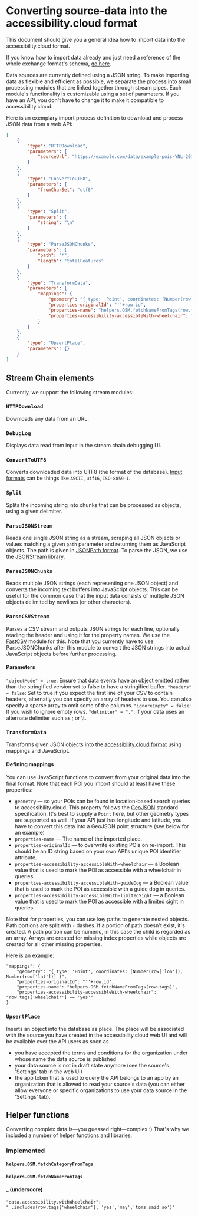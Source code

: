 # Converting source-data into the accessibility.cloud format

This document should give you a general idea how to import data into the accessibility.cloud format.

If you know how to import data already and just need a reference of the whole exchange format's schema, [go here](./exchange-format.md).

Data sources are currently defined using a JSON string. To make importing data as flexible and efficient as possible, we separate the process into small processing modules that are linked together through stream pipes. Each module's functionality is customizable using a set of parameters. If you have an API, you don't have to change it to make it compatible to accessibility.cloud.

Here is an exemplary import process definition to download and process JSON data from a web API:

```json
[
    {
        "type": "HTTPDownload",
        "parameters": {
            "sourceUrl": "https://example.com/data/example-pois-YNL-2016-08-10.json"
        }
    },
    {
        "type": "ConvertToUTF8",
        "parameters": {
            "fromCharSet": "utf8"
        }
    },
    {
        "type": "Split",
        "parameters": {
            "string": "\n"
        }
    },
    {
        "type": "ParseJSONChunks",
        "parameters": {
            "path": "*",
            "length": "totalFeatures"
        }
    },
    {
        "type": "TransformData",
        "parameters": {
            "mappings": {
                "geometry": "{ type: 'Point', coordinates: [Number(row['lon']), Number(row['lat'])] }",
                "properties-originalId": "''+row.id",
                "properties-name": "helpers.OSM.fetchNameFromTags(row.tags)",
                "properties-accessibility-accessibleWith-wheelchair": "row.tags['wheelchair'] == 'yes'"
            }
        }
    },
    {
        "type": "UpsertPlace",
        "parameters": {}
    }
]
```

## Stream Chain elements

Currently, we support the following stream modules:

### `HTTPDownload`
Downloads any data from an URL.

### `DebugLog`
Displays data read from input in the stream chain debugging UI.

### `ConvertToUTF8`
Converts downloaded data into UTF8 (the format of the database). [Input formats](https://github.com/bnoordhuis/node-iconv) can be things like `ASCII`, `utf16`, `ISO-8859-1`.

### `Split`
Splits the incoming string into chunks that can be processed as objects, using a given delimiter.

### `ParseJSONStream`
Reads one single JSON string as a stream, scraping all JSON objects or values matching a given `path` parameter and returning them as JavaScript objects. The path is given in [JSONPath format](http://goessner.net/articles/JsonPath/). To parse the JSON, we use the [JSONStream library](https://github.com/dominictarr/JSONStream#jsonstreamparsepath).

### `ParseJSONChunks`
Reads multiple JSON strings (each representing one JSON object) and converts the incoming text buffers into JavaScript objects. This can be useful for the common case that the input data consists of multiple JSON objects delimited by newlines (or other characters).

### `ParseCSVStream`
Parses a CSV stream and outputs JSON strings for each line, optionally reading the header and using it for the property names. We use the [FastCSV](https://www.npmjs.com/package/fast-csv) module for this. Note that you currently have to use ParseJSONChunks after this module to convert the JSON strings into actual JavaScript objects before further processing.

#### Parameters
`"objectMode" = true`: Ensure that data events have an object emitted rather than the stringified version set to false to have a stringified buffer.
`"headers" = false`: Set to true if you expect the first line of your CSV to contain headers, alternatly you can specify an array of headers to use. You can also specify a sparse array to omit some of the columns.
`"ignoreEmpty" = false`: If you wish to ignore empty rows.
`"delimiter" = ","`: If your data uses an alternate delimiter such as ; or \t.

### `TransformData`
Transforms given JSON objects into the [accessibility.cloud format](./exchange-format.md) using mappings and JavaScript.

#### Defining mappings

You can use JavaScript functions to convert from your original data into the final format. Note that each POI you import should at least have these properties:
- `geometry` — so your POIs can be found in location-based search queries to accessibility.cloud. This property follows the [GeoJSON](http://geojson.org/geojson-spec.html) standard specification. It's best to supply a `Point` here, but other geometry types are supported as well. If your API just has longitude and latitude, you have to convert this data into a GeoJSON point structure (see below for an example)
- `properties-name` — The name of the imported place.
- `properties-originalId` — to overwrite existing POIs on re-import. This should be an ID string based on your own API's unique POI identifier attribute.
- `properties-accessibility-accessibleWith-wheelchair` — a Boolean value that is used to mark the POI as accessible with a wheelchair in queries.
- `properties-accessibility-accessibleWith-guideDog` — a Boolean value that is used to mark the POI as accessible with a guide dog in queries.
- `properties-accessibility-accessibleWith-limitedSight` — a Boolean value that is used to mark the POI as accessible with a limited sight in queries.

Note that for properties, you can use key paths to generate nested objects. Path portions are split with `-` dashes. If a portion of path doesn't exist, it's created. A path portion can be numeric, in this case the child is regarded as an array. Arrays are created for missing index properties while objects are created for all other missing properties.

Here is an example:

```
"mappings": {
    "geometry": "{ type: 'Point', coordinates: [Number(row['lon']), Number(row['lat'])] }",
    "properties-originalId": "''+row.id",
    "properties-name": "helpers.OSM.fetchNameFromTags(row.tags)",
    "properties-accessibility-accessibleWith-wheelchair": "row.tags['wheelchair'] == 'yes'"
}
```

### `UpsertPlace`

Inserts an object into the database as place. The place will be associated with the source you have created in the accessibility.cloud web UI and will be available over the API users as soon as

- you have accepted the terms and conditions for the organization under whose name the data source is published
- your data source is not in draft state anymore (see the source's 'Settings' tab in the web UI)
- the app token that is used to query the API belongs to an app by an organization that is allowed to read your source's data (you can either allow everyone or specific organizations to use your data source in the 'Settings' tab).



## Helper functions
Converting complex data is—you guessed right—complex :) That's why we included a number of helper functions and libraries.

### Implemented

#### `helpers.OSM.fetchCategoryFromTags`

#### `helpers.OSM.fetchNameFromTags`

#### _ (underscore)

```
"data.accessibility.withWheelchair": "_.includes(row.tags['wheelchair'], 'yes','may','toms said so')"
```

